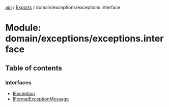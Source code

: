 [api](../README.md) / [Exports](../modules.md) / domain/exceptions/exceptions.interface

# Module: domain/exceptions/exceptions.interface

## Table of contents

### Interfaces

- [IException](../interfaces/domain_exceptions_exceptions_interface.IException.md)
- [IFormatExceptionMessage](../interfaces/domain_exceptions_exceptions_interface.IFormatExceptionMessage.md)
